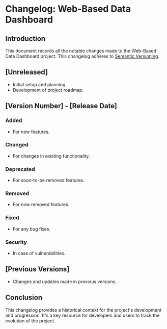 # Changelog: Web-Based Data Dashboard

## Introduction

This document records all the notable changes made to the Web-Based Data Dashboard project. This changelog adheres to [Semantic Versioning](https://semver.org/).

## [Unreleased]

- Initial setup and planning.
- Development of project roadmap.

## [Version Number] - [Release Date]

### Added

- For new features.

### Changed

- For changes in existing functionality.

### Deprecated

- For soon-to-be removed features.

### Removed

- For now removed features.

### Fixed

- For any bug fixes.

### Security

- In case of vulnerabilities.

## [Previous Versions]

- Changes and updates made in previous versions.

## Conclusion

This changelog provides a historical context for the project's development and progression. It's a key resource for developers and users to track the evolution of the project.
